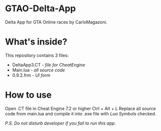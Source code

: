 # GTAO-Delta-App
Delta App for GTA Online races by CarloMagazoni.

# What's inside?
This repository contains 3 files:
* DeltaApp3.CT - _file for CheatEngine_
* Main.lua - _all source code_
* 0.9.2.frm - _UI form_

# How to use
Open .CT file in Cheat Engine 7.2 or higher
Ctrl + Alt + L
Replace all source code from main.lua and compile it into .exe file with _Lua Symbols_ checked.

_P.S. Do not disturb developer if you fail to run this app._
